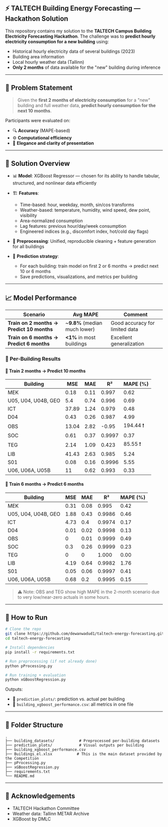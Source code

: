 ## ⚡ TALTECH Building Energy Forecasting — Hackathon Solution

This repository contains my solution to the **TALTECH Campus Building Electricity Forecasting Hackathon**. The challenge was to **predict hourly electricity consumption for a new building** using:

* Historical hourly electricity data of several buildings (2023)
* Building area information
* Local hourly weather data (Tallinn)
* **Only 2 months** of data available for the "new" building during inference

---

## 🎯 Problem Statement

> Given the **first 2 months of electricity consumption** for a "new" building and full weather data, **predict hourly consumption for the next 10 months**.

Participants were evaluated on:

* 🔍 **Accuracy** (MAPE-based)
* ⚙️ **Computational efficiency**
* 🧠 **Elegance and clarity of presentation**

---

## 🧪 Solution Overview

* 📊 **Model**: XGBoost Regressor — chosen for its ability to handle tabular, structured, and nonlinear data efficiently

* 🏗️ **Features**:

  * Time-based: hour, weekday, month, sin/cos transforms
  * Weather-based: temperature, humidity, wind speed, dew point, visibility
  * Area-normalized consumption
  * Lag features: previous hour/day/week consumption
  * Engineered indices (e.g., discomfort index, hot/cold day flags)

* 🧼 **Preprocessing**: Unified, reproducible cleaning + feature generation for all buildings

* 🧠 **Prediction strategy**:

  * For each building: train model on first 2 or 6 months → predict next 10 or 6 months
  * Save predictions, visualizations, and metrics per building

---

## 📈 Model Performance

| Scenario                                  | Avg MAPE                       | Comment                        |
| ----------------------------------------- | ------------------------------ | ------------------------------ |
| **Train on 2 months → Predict 10 months** | \~**9.8%** (median much lower) | Good accuracy for limited data |
| **Train on 6 months → Predict 6 months**  | **<1%** in most buildings      | Excellent generalization       |

### 🏢 Per-Building Results

#### 🔹 Train 2 months → Predict 10 months

| Building            | MSE   | MAE  | R²     | MAPE (%) |
| ------------------- | ----- | ---- | ------ | -------- |
| MEK                 | 0.18  | 0.11 | 0.997  | 0.62     |
| U05, U04, U04B, GEO | 5.4   | 0.74 | 0.996  | 0.69     |
| ICT                 | 37.89 | 1.24 | 0.979  | 0.48     |
| D04                 | 0.43  | 0.26 | 0.987  | 4.99     |
| OBS                 | 13.04 | 2.82 | -0.95  | 194.44 ❗ |
| SOC                 | 0.61  | 0.37 | 0.9997 | 0.37     |
| TEG                 | 2.14  | 1.09 | 0.423  | 85.55 ❗  |
| LIB                 | 41.43 | 2.63 | 0.985  | 5.24     |
| S01                 | 0.08  | 0.16 | 0.9996 | 5.55     |
| U06, U06A, U05B     | 11    | 0.62 | 0.993  | 0.33     |

#### 🔹 Train 6 months → Predict 6 months

| Building            | MSE  | MAE  | R²     | MAPE (%) |
| ------------------- | ---- | ---- | ------ | -------- |
| MEK                 | 0.31 | 0.08 | 0.995  | 0.42     |
| U05, U04, U04B, GEO | 1.88 | 0.43 | 0.9986 | 0.46     |
| ICT                 | 4.73 | 0.4  | 0.9974 | 0.17     |
| D04                 | 0.01 | 0.02 | 0.9998 | 0.13     |
| OBS                 | 0    | 0.01 | 0.9999 | 0.49     |
| SOC                 | 0.3  | 0.26 | 0.9999 | 0.23     |
| TEG                 | 0    | 0    | 1.000  | 0.00     |
| LIB                 | 4.19 | 0.64 | 0.9982 | 1.76     |
| S01                 | 0.05 | 0.06 | 0.9997 | 0.41     |
| U06, U06A, U05B     | 0.68 | 0.2  | 0.9995 | 0.15     |

> ⚠️ Note: OBS and TEG show high MAPE in the 2-month scenario due to very low/near-zero actuals in some hours.

---

## 🚀 How to Run

```bash
# Clone the repo
git clone https://github.com/dewanwadud1/taltech-energy-forecasting.git
cd taltech-energy-forecasting

# Install dependencies
pip install -r requirements.txt

# Run preprocessing (if not already done)
python pProcessing.py

# Run training + evaluation
python xGBoostRegression.py
```

Outputs:

* 📁 `prediction_plots/`: prediction vs. actual per building
* 📄 `building_xgboost_performance.csv`: all metrics in one file

---

## 📂 Folder Structure

```
.
├── building_datasets/           # Preprocessed per-building datasets
├── prediction_plots/            # Visual outputs per building
├── building_xgboost_performance.csv
├── Buildings_el.xlsx           # This is the main dataset provided by the Competition
├── pProcessing.py
├── xGBoostRegression.py
├── requirements.txt
└── README.md
```

---

## 🙌 Acknowledgements

* TALTECH Hackathon Committee
* Weather data: Tallinn METAR Archive
* XGBoost by DMLC
